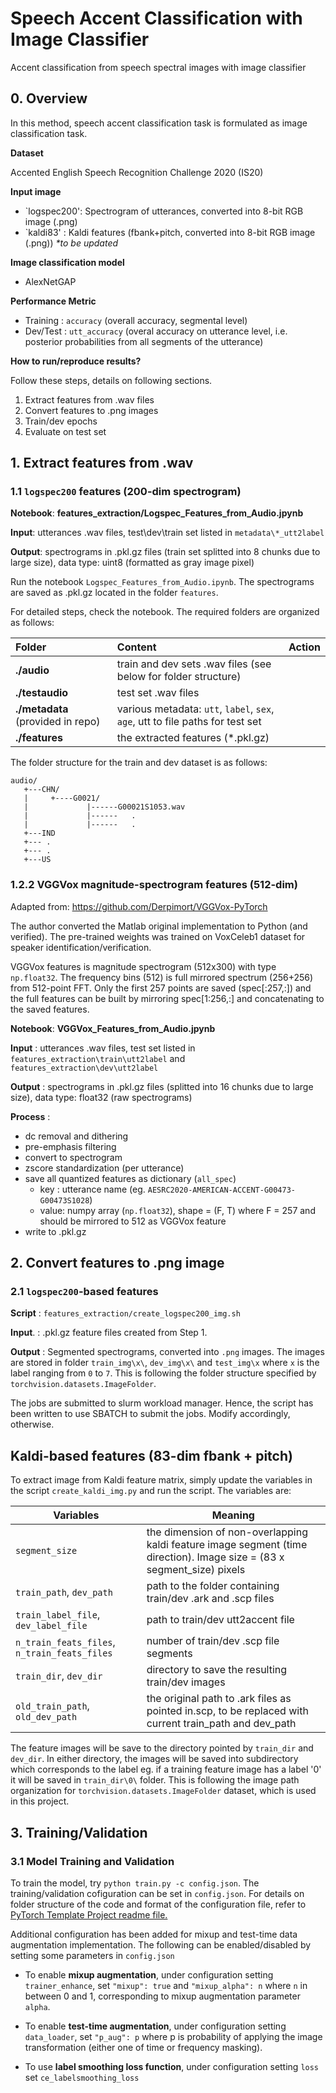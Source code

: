 # Speech Accent Classification with Image Classifier
Accent classification from speech spectral images with image classifier

## 0. Overview

In this method, speech accent classification task  is formulated as image classification task.

__Dataset__

Accented English Speech Recognition Challenge 2020  (IS20)

__Input image__

- `logspec200': Spectrogram of utterances, converted into 8-bit RGB image (.png)
- `kaldi83' : Kaldi features (fbank+pitch, converted into 8-bit RGB image (.png)) *\*to be updated*

__Image classification model__

- AlexNetGAP

__Performance Metric__

- Training  :  `accuracy` (overall accuracy, segmental level)
- Dev/Test  :  `utt_accuracy` (overal accuracy on utterance level, i.e. posterior probabilities from all segments of the utterance)

__How to run/reproduce results?__

Follow these steps, details on following sections.

1. Extract features from .wav files
2. Convert features to .png images
3. Train/dev epochs
4. Evaluate on test set


## 1. Extract features from .wav

### 1.1 `logspec200` features (200-dim spectrogram)

__Notebook__: __features_extraction/Logspec_Features_from_Audio.jpynb__

__Input__: utterances .wav files, test\dev\train set listed in `metadata\*_utt2label`

__Output__: spectrograms in .pkl.gz files (train set splitted into 8 chunks due to large size), data type: uint8 (formatted as gray image pixel)

Run the notebook `Logspec_Features_from_Audio.ipynb`. The spectrograms are saved as .pkl.gz located in the folder `features`.

For detailed steps, check the notebook. The required folders are organized as follows: 

|Folder|Content|Action|
|:---|:---|:---|
|__./audio__|train and dev sets .wav files (see below for folder structure)|
|__./testaudio__|test set .wav files|
|__./metadata__ (provided in repo)|various metadata: `utt`, `label`, `sex`, `age`, utt to file paths for test set|
|__./features__| the extracted features (\*.pkl.gz)|

The folder structure for the train and dev dataset is as follows:
```
audio/  
   +---CHN/
   |     +----G0021/
   |             |------G00021S1053.wav
   |             |------   .
   |             |------   .
   +---IND
   +--- .
   +--- .
   +---US
``` 


### 1.2.2 VGGVox magnitude-spectrogram features (512-dim)

Adapted from:
https://github.com/Derpimort/VGGVox-PyTorch

The author converted the Matlab original implementation to Python (and verified). The pre-trained weights was trained on VoxCeleb1 dataset for speaker identification/verification.

VGGVox features is magnitude spectrogram (512x300) with type `np.float32`. The frequency bins (512) is full mirrored spectrum (256+256) from 512-point FFT. Only the first 257 points are saved (spec\[:257,:\]) and the full features can be built by mirroring spec\[1:256,:\] and concatenating to the saved features.

__Notebook__: __VGGVox_Features_from_Audio.jpynb__

__Input__   : utterances .wav files, test set listed in `features_extraction\train\utt2label` and `features_extraction\dev\utt2label`

__Output__  : spectrograms in .pkl.gz files (splitted into 16 chunks due to large size), data type: float32 (raw spectrograms)

__Process__ :

   - dc removal and dithering
   - pre-emphasis filtering
   - convert to spectrogram
   - zscore standardization (per utterance)
   - save all quantized features as dictionary (```all_spec```)
      - key  : utterance name (eg. ```AESRC2020-AMERICAN-ACCENT-G00473-G00473S1028```)
      - value: numpy array (`np.float32`), shape = (F, T) where F = 257 and should be mirrored to 512 as VGGVox feature
   - write to .pkl.gz


## 2. Convert features to .png image

### 2.1 `logspec200`-based features

__Script__ : `features_extraction/create_logspec200_img.sh`

__Input__. : .pkl.gz feature files created from Step 1.

__Output__ : Segmented spectrograms, converted into `.png` images. The images are stored in folder `train_img\x\`, `dev_img\x\` and `test_img\x` where `x` is the label ranging from `0` to `7`. This is following the folder structure specified by `torchvision.datasets.ImageFolder`. 

The jobs are submitted to slurm workload manager. Hence, the script has been written to use SBATCH to submit the jobs. Modify accordingly, otherwise. 


## Kaldi-based features (83-dim fbank + pitch)

To extract image from Kaldi feature matrix, simply update the variables in the script `create_kaldi_img.py` and run the script. The variables are:

|Variables|Meaning|
|---------|---------|
|`segment_size`|the dimension of non-overlapping kaldi feature image segment (time direction). Image size = (83 x segment_size) pixels|
|`train_path`, `dev_path`| path to the folder containing train/dev .ark and .scp files|
|`train_label_file`, `dev_label_file`| path to train/dev utt2accent file|
|`n_train_feats_files`, `n_train_feats_files`| number of train/dev .scp file segments|
|`train_dir`, `dev_dir`|directory to save the resulting train/dev images| 
|`old_train_path`, `old_dev_path`|the original path to .ark files as pointed in.scp, to be replaced with current train_path and dev_path|
 
The feature images will be save to the directory pointed by `train_dir` and `dev_dir`. In either directory, the images will be saved into subdirectory which 
corresponds to the label eg. if a training feature image has a label '0' it will be saved in `train_dir\0\` folder. This is following the image path organization 
for `torchvision.datasets.ImageFolder` dataset, which is used in this project.



## 3. Training/Validation

### 3.1 Model Training and Validation

To train the model, try `python train.py -c config.json`. The training/validation cofiguration can be set in `config.json`. For details on folder structure of the
code and format of the configuration file, refer to [PyTorch Template Project readme file.](https://github.com/samsudinng/pytorch-template/blob/master/README.md)

Additional configuration has been added for mixup and test-time data augmentation implementation. The following can be enabled/disabled by setting some parameters
in `config.json`

- To enable __mixup augmentation__, under configuration setting `trainer_enhance`, set `"mixup": true` and `"mixup_alpha": n` where `n` in between 0 and 1, corresponding
to mixup augmentation parameter `alpha`.

- To enable __test-time augmentation__, under configuration setting `data_loader`, set `"p_aug": p` where p is probability of applying the image transformation (either one of time or frequency masking).

- To use __label smoothing loss function__, under configuration setting `loss` set `ce_labelsmoothing_loss`
